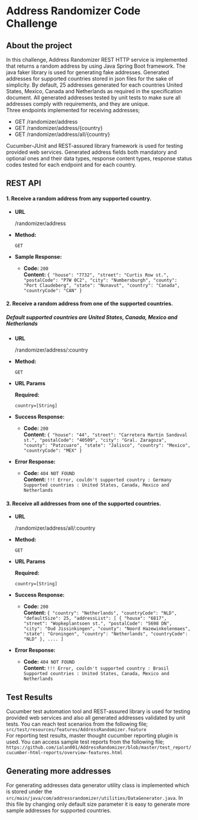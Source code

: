 # Address Randomizer Code Challenge
## About the project
In this challenge, Address Randomizer REST HTTP service is implemented that returns a random address by using Java Spring Boot framework.  The java faker library is used for generating fake addresses. Generated addresses for supported countries stored in json files for the sake of simplicity. By default, 25 addresses generated for each countries United States, Mexico, Canada and Netherlands as required in the specification document. All generated addresses tested by unit tests to make sure all addresses comply with requirements, and they are unique.<br>
Three endpoints implemented for receiving addresses;
* GET /randomizer/address 
* GET /randomizer/address/{country}
* GET /randomizer/address/all/{country}

 Cucumber-JUnit and REST-assured library framework is used for testing provided web services. Generated address fields both mandatory and optional ones and their data types, response content types, response status codes tested for each endpoint and for each country.
 
 ## REST API
#### 1. Receive a random address from any supported country.
 * **URL**
 
   /randomizer/address 
 
 * **Method:**
 
   `GET`
  
 
 * **Sample Response:**
 
   * **Code:** `200` <br />
     **Content:** `{
                       "house": "7732",
                       "street": "Curtis Row st.",
                       "postalCode": "P7W 0C2",
                       "city": "Numbersburgh",
                       "county": "Port Claudeberg",
                       "state": "Nunavut",
                       "country": "Canada",
                       "countryCode": "CAN"
                   }`
#### 2. Receive a random address from one of the supported countries.
##### Default supported countries are United States, Canada, Mexico and Netherlands
* **URL**

  /randomizer/address/:country

* **Method:**

  `GET`
  
*  **URL Params**

   **Required:**
 
   `country=[String]`

* **Success Response:**
  * **Code:** `200` <br />
    **Content:** `{
                      "house": "44",
                      "street": "Carretera Martín Sandoval st.",
                      "postalCode": "40509",
                      "city": "Gral. Zaragoza",
                      "county": "Patzcuaro",
                      "state": "Jalisco",
                      "country": "Mexico",
                      "countryCode": "MEX"
                  }`
 
* **Error Response:**
  * **Code:** `404 NOT FOUND` <br />
    **Content:** `!!! Error, couldn't supported country : Germany
                  Supported countries : United States, Canada, Mexico and Netherlands`
#### 3. Receive all addresses from one of the supported countries.
* **URL**

  /randomizer/address/all/:country

* **Method:**

  `GET`
  
*  **URL Params**

   **Required:**
 
   `country=[String]`

* **Success Response:**

  * **Code:** `200` <br />
    **Content:** `{
                      "country": "Netherlands",
                      "countryCode": "NLD",
                      "defaultSize": 25,
                      "addressList": [
                          {
                              "house": "6817",
                              "street": "Wopkeplantsoen st.",
                              "postalCode": "5698 DN",
                              "city": "Oud Jissinkingen",
                              "county": "Noord Hazewinkelenmaes",
                              "state": "Groningen",
                              "country": "Netherlands",
                              "countryCode": "NLD"
                          },
                          .... ]`
 
* **Error Response:**

  * **Code:** `404 NOT FOUND` <br />
    **Content:** `!!! Error, couldn't supported country : Brasil
                  Supported countries : United States, Canada, Mexico and Netherlands`
 ## Test Results                  
Cucumber test automation tool and REST-assured library is used for testing provided web services and also all generated addresses validated by unit tests. You can reach test scenarios from the following file; <br>
`src/test/resources/features/AddressRandomizer.feature`
<br>For reporting test results, master thought cucumber reporting plugin is used. You can access sample test reports from the following file; <br>
`https://github.com/ialan001/AddressRandomizer/blob/master/test_report/cucumber-html-reports/overview-features.html`
 ## Generating more addresses     
For generating addresses data generator utility class is implemented which is stored under the `src/main/java/com/addressrandomizer/utilities/DataGenerator.java`. In this file by changing only default size parameter it is easy to generate more sample addresses for supported countries.
